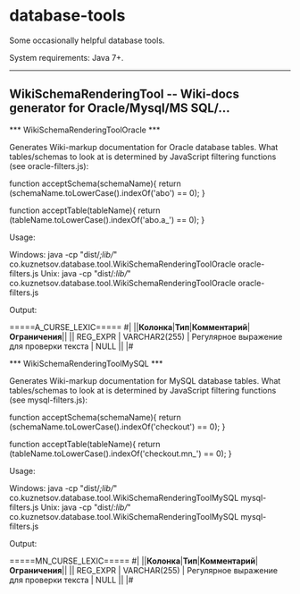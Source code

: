 database-tools
==============

Some occasionally helpful database tools.

System requirements: Java 7+.

-------------------------------------------------------------------------------------
WikiSchemaRenderingTool -- Wiki-docs generator for Oracle/Mysql/MS SQL/...
-------------------------------------------------------------------------------------

*** WikiSchemaRenderingToolOracle ***

Generates Wiki-markup documentation for Oracle database tables. What tables/schemas to look at is determined by
JavaScript filtering functions (see oracle-filters.js):

function acceptSchema(schemaName){
    return (schemaName.toLowerCase().indexOf('abo') == 0);
}

function acceptTable(tableName){
    return (tableName.toLowerCase().indexOf('abo.a_') == 0);
}

Usage:

Windows: java -cp "dist/*;lib/*" co.kuznetsov.database.tool.WikiSchemaRenderingToolOracle <Oracle JDBC url> <user password> oracle-filters.js
Unix:    java -cp "dist/*:lib/*" co.kuznetsov.database.tool.WikiSchemaRenderingToolOracle <Oracle JDBC url> <user password> oracle-filters.js

Output:

=====A_CURSE_LEXIC=====
#|
||**Колонка**|**Тип**|**Комментарий**|**Ограничения**||
|| REG_EXPR | VARCHAR2(255) | Регулярное выражение для проверки текста | NULL ||
|#


*** WikiSchemaRenderingToolMySQL ***

Generates Wiki-markup documentation for MySQL database tables. What tables/schemas to look at is determined by
JavaScript filtering functions (see mysql-filters.js):

function acceptSchema(schemaName){
    return (schemaName.toLowerCase().indexOf('checkout') == 0);
}

function acceptTable(tableName){
    return (tableName.toLowerCase().indexOf('checkout.mn_') == 0);
}

Usage:

Windows: java -cp "dist/*;lib/*" co.kuznetsov.database.tool.WikiSchemaRenderingToolMySQL <MySQL JDBC url> <user password> mysql-filters.js
Unix:    java -cp "dist/*:lib/*" co.kuznetsov.database.tool.WikiSchemaRenderingToolMySQL <MySQL JDBC url> <user password> mysql-filters.js


Output:

=====MN_CURSE_LEXIC=====
#|
||**Колонка**|**Тип**|**Комментарий**|**Ограничения**||
|| REG_EXPR | VARCHAR(255) | Регулярное выражение для проверки текста | NULL ||
|#


